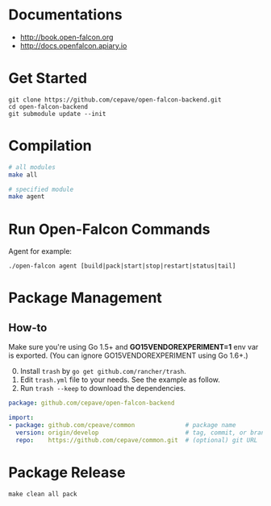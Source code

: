 # Documentations

- http://book.open-falcon.org
- http://docs.openfalcon.apiary.io

# Get Started

    git clone https://github.com/cepave/open-falcon-backend.git
    cd open-falcon-backend
    git submodule update --init

# Compilation

```bash
# all modules
make all

# specified module
make agent
```

# Run Open-Falcon Commands

Agent for example:

    ./open-falcon agent [build|pack|start|stop|restart|status|tail]

# Package Management
## How-to

Make sure you're using Go 1.5+ and **GO15VENDOREXPERIMENT=1** env var is exported. (You can ignore GO15VENDOREXPERIMENT using Go 1.6+.)

 0. Install `trash` by `go get github.com/rancher/trash`.
 1. Edit `trash.yml` file to your needs. See the example as follow.
 2. Run `trash --keep` to download the dependencies.

```yaml
package: github.com/cepave/open-falcon-backend

import:
- package: github.com/cpeave/common              # package name
  version: origin/develop                        # tag, commit, or branch
  repo:    https://github.com/cepave/common.git  # (optional) git URL
```

# Package Release

	make clean all pack
